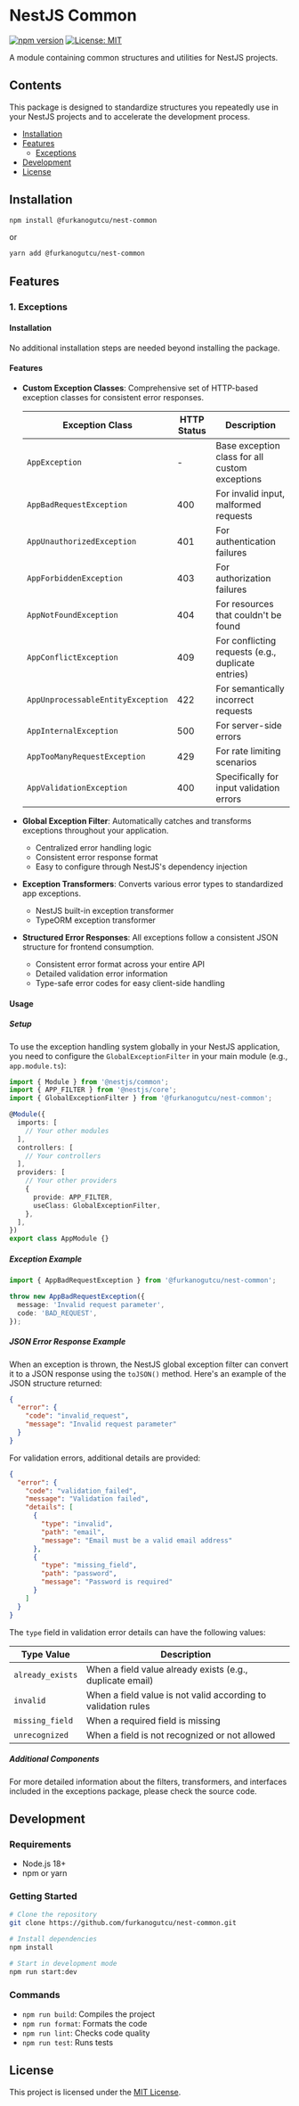 # NestJS Common

[![npm version](https://img.shields.io/npm/v/@furkanogutcu/nest-common.svg)](https://www.npmjs.com/package/@furkanogutcu/nest-common)
[![License: MIT](https://img.shields.io/badge/License-MIT-yellow.svg)](https://opensource.org/licenses/MIT)

A module containing common structures and utilities for NestJS projects.

## Contents

This package is designed to standardize structures you repeatedly use in your NestJS projects and to accelerate the development process.

- [Installation](#installation)
- [Features](#features)
  - [Exceptions](#1-exceptions)
- [Development](#development)
- [License](#license)

## Installation

```bash
npm install @furkanogutcu/nest-common
```

or

```bash
yarn add @furkanogutcu/nest-common
```

## Features

### 1. Exceptions

#### Installation

No additional installation steps are needed beyond installing the package.

#### Features

- **Custom Exception Classes**: Comprehensive set of HTTP-based exception classes for consistent error responses.

  | Exception Class | HTTP Status | Description |
  |-----------------|-------------|-------------|
  | `AppException` | - | Base exception class for all custom exceptions |
  | `AppBadRequestException` | 400 | For invalid input, malformed requests |
  | `AppUnauthorizedException` | 401 | For authentication failures |
  | `AppForbiddenException` | 403 | For authorization failures |
  | `AppNotFoundException` | 404 | For resources that couldn't be found |
  | `AppConflictException` | 409 | For conflicting requests (e.g., duplicate entries) |
  | `AppUnprocessableEntityException` | 422 | For semantically incorrect requests |
  | `AppInternalException` | 500 | For server-side errors |
  | `AppTooManyRequestException` | 429 | For rate limiting scenarios |
  | `AppValidationException` | 400 | Specifically for input validation errors |

- **Global Exception Filter**: Automatically catches and transforms exceptions throughout your application.
  - Centralized error handling logic
  - Consistent error response format
  - Easy to configure through NestJS's dependency injection

- **Exception Transformers**: Converts various error types to standardized app exceptions.
  - NestJS built-in exception transformer
  - TypeORM exception transformer

- **Structured Error Responses**: All exceptions follow a consistent JSON structure for frontend consumption.
  - Consistent error format across your entire API
  - Detailed validation error information
  - Type-safe error codes for easy client-side handling

#### Usage

##### Setup

To use the exception handling system globally in your NestJS application, you need to configure the `GlobalExceptionFilter` in your main module (e.g., `app.module.ts`):

```typescript
import { Module } from '@nestjs/common';
import { APP_FILTER } from '@nestjs/core';
import { GlobalExceptionFilter } from '@furkanogutcu/nest-common';

@Module({
  imports: [
    // Your other modules
  ],
  controllers: [
    // Your controllers
  ],
  providers: [
    // Your other providers
    {
      provide: APP_FILTER,
      useClass: GlobalExceptionFilter,
    },
  ],
})
export class AppModule {}
```

##### Exception Example

```typescript
import { AppBadRequestException } from '@furkanogutcu/nest-common';

throw new AppBadRequestException({
  message: 'Invalid request parameter',
  code: 'BAD_REQUEST',
});
```

##### JSON Error Response Example

When an exception is thrown, the NestJS global exception filter can convert it to a JSON response using the `toJSON()` method. Here's an example of the JSON structure returned:

```json
{
  "error": {
    "code": "invalid_request",
    "message": "Invalid request parameter"
  }
}
```

For validation errors, additional details are provided:

```json
{
  "error": {
    "code": "validation_failed",
    "message": "Validation failed",
    "details": [
      {
        "type": "invalid",
        "path": "email",
        "message": "Email must be a valid email address"
      },
      {
        "type": "missing_field",
        "path": "password",
        "message": "Password is required"
      }
    ]
  }
}
```

The `type` field in validation error details can have the following values:

| Type Value       | Description                                                   |
| ---------------- | ------------------------------------------------------------- |
| `already_exists` | When a field value already exists (e.g., duplicate email)     |
| `invalid`        | When a field value is not valid according to validation rules |
| `missing_field`  | When a required field is missing                              |
| `unrecognized`   | When a field is not recognized or not allowed                 |

##### Additional Components

For more detailed information about the filters, transformers, and interfaces included in the exceptions package, please check the source code.

## Development

### Requirements

- Node.js 18+
- npm or yarn

### Getting Started

```bash
# Clone the repository
git clone https://github.com/furkanogutcu/nest-common.git

# Install dependencies
npm install

# Start in development mode
npm run start:dev
```

### Commands

- `npm run build`: Compiles the project
- `npm run format`: Formats the code
- `npm run lint`: Checks code quality
- `npm run test`: Runs tests

## License

This project is licensed under the [MIT License](LICENSE).
